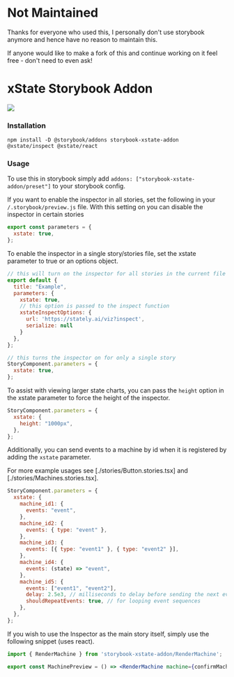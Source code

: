# Not Maintained

Thanks for everyone who used this, I personally don't use storybook anymore and hence have no reason to maintain this.

If anyone would like to make a fork of this and continue working on it feel free - don't need to even ask!

# xState Storybook Addon

![](./preview.png)

### Installation

`npm install -D @storybook/addons storybook-xstate-addon @xstate/inspect @xstate/react`

### Usage

To use this in storybook simply add `addons: ["storybook-xstate-addon/preset"]` to your storybook config.

If you want to enable the inspector in all stories, set the following in your `/.storybook/preview.js` file. With this setting on you can disable the inspector in certain stories

```js
export const parameters = {
  xstate: true,
};
```

To enable the inspector in a single story/stories file, set the xstate parameter to true or an options object.

```jsx
// this will turn on the inspector for all stories in the current file
export default {
  title: "Example",
  parameters: {
    xstate: true,
    // this option is passed to the inspect function
    xstateInspectOptions: {
      url: 'https://stately.ai/viz?inspect',
      serialize: null
    }
  },
};

// this turns the inspector on for only a single story
StoryComponent.parameters = {
  xstate: true,
};
```

To assist with viewing larger state charts, you can pass the `height` option in the xstate parameter to force the height of the inspector.

```js
StoryComponent.parameters = {
  xstate: {
    height: "1000px",
  },
};
```

Additionally, you can send events to a machine by id when it is registered by adding the `xstate` parameter.

For more example usages see [./stories/Button.stories.tsx] and [./stories/Machines.stories.tsx].

```jsx
StoryComponent.parameters = {
  xstate: {
    machine_id1: {
      events: "event",
    },
    machine_id2: {
      events: { type: "event" },
    },
    machine_id3: {
      events: [{ type: "event1" }, { type: "event2" }],
    },
    machine_id4: {
      events: (state) => "event",
    },
    machine_id5: {
      events: ["event1", "event2"],
      delay: 2.5e3, // milliseconds to delay before sending the next event
      shouldRepeatEvents: true, // for looping event sequences
    },
  },
};
```

If you wish to use the Inspector as the main story itself, simply use the following snippet (uses react).

```jsx
import { RenderMachine } from 'storybook-xstate-addon/RenderMachine';

export const MachinePreview = () => <RenderMachine machine={confirmMachine.withConfig({ ... })} events={[...events]} />;
```
